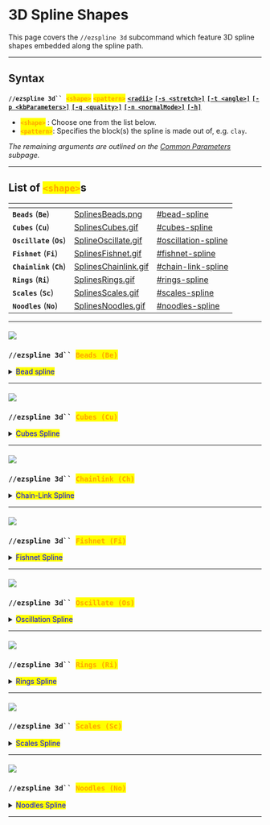 # 3D Spline Shapes

This page covers the `//ezspline 3d` subcommand which feature 3D spline shapes embedded along the spline path.

***

## Syntax

**`//ezspline 3d`` `**<mark style="color:orange;">**`<shape>`**</mark> <mark style="color:orange;">**`<pattern>`**</mark> [**`<radii>`**](common-parameters.md#radii) [**`[-s <stretch>]`**](common-parameters.md#stretch-s-less-than-stretchfactor-greater-than) [**`[-t <angle>]`**](common-parameters.md#twist) [**`[-p <kbParameters>]`**](common-parameters.md#kb-parameters) [**`[-q <quality>]`**](common-parameters.md#quality) [**`[-n <normalMode>]`**](common-parameters.md#normal-mode) [**`[-h]`**](common-parameters.md#help-page)

* <mark style="color:orange;">**`<shape>`**</mark> : Choose one from the list below.
* <mark style="color:orange;">**`<pattern>`**</mark>: Specifies the block(s) the spline is made out of, e.g. `clay`.

_The remaining arguments are outlined on the_ [_Common Parameters_](common-parameters.md) _subpage._

***

## List of <mark style="color:orange;">**`<shape>`**</mark>s

<table data-view="cards"><thead><tr><th></th><th data-hidden data-card-cover data-type="files"></th><th data-hidden data-card-target data-type="content-ref"></th></tr></thead><tbody><tr><td><strong><code>Beads</code></strong> (<strong><code>Be</code></strong>)</td><td><a href="../../.gitbook/assets/SplinesBeads.png">SplinesBeads.png</a></td><td><a href="3d-spline-shapes.md#bead-spline">#bead-spline</a></td></tr><tr><td><strong><code>Cubes</code></strong> (<strong><code>Cu</code></strong>)</td><td><a href="../../.gitbook/assets/SplinesCubes.gif">SplinesCubes.gif</a></td><td><a href="3d-spline-shapes.md#cubes-spline">#cubes-spline</a></td></tr><tr><td><strong><code>Oscillate</code></strong> (<strong><code>Os</code></strong>)</td><td><a href="../../.gitbook/assets/SplineOscillate.gif">SplineOscillate.gif</a></td><td><a href="3d-spline-shapes.md#oscillation-spline">#oscillation-spline</a></td></tr><tr><td><strong><code>Fishnet</code></strong> (<strong><code>Fi</code></strong>)</td><td><a href="../../.gitbook/assets/SplinesFishnet.gif">SplinesFishnet.gif</a></td><td><a href="3d-spline-shapes.md#fishnet-spline">#fishnet-spline</a></td></tr><tr><td><strong><code>Chainlink</code></strong> (<strong><code>Ch</code></strong>)</td><td><a href="../../.gitbook/assets/SplinesChainlink.gif">SplinesChainlink.gif</a></td><td><a href="3d-spline-shapes.md#chain-link-spline">#chain-link-spline</a></td></tr><tr><td><strong><code>Rings</code></strong> (<strong><code>Ri</code></strong>)</td><td><a href="../../.gitbook/assets/SplinesRings.gif">SplinesRings.gif</a></td><td><a href="3d-spline-shapes.md#rings-spline">#rings-spline</a></td></tr><tr><td><strong><code>Scales</code></strong> (<strong><code>Sc</code></strong>)</td><td><a href="../../.gitbook/assets/SplinesScales.gif">SplinesScales.gif</a></td><td><a href="3d-spline-shapes.md#scales-spline">#scales-spline</a></td></tr><tr><td><strong><code>Noodles</code></strong> (<strong><code>No</code></strong>)</td><td><a href="../../.gitbook/assets/SplinesNoodles.gif">SplinesNoodles.gif</a></td><td><a href="3d-spline-shapes.md#noodles-spline">#noodles-spline</a></td></tr></tbody></table>

***

#### ![](../../.gitbook/assets/SplinesBeads.png)

### `//ezspline 3d`` `<mark style="color:orange;">`Beads (Be)`</mark> <a href="#beads" id="beads"></a>

<details>

<summary><mark style="color:blue;">Bead spline</mark></summary>

**`//ezsp 3d Beads`** [**`<pattern>`**](3d-spline-shapes.md#syntax) [**`<radii>`**](common-parameters.md#radii) [**`[-s <stretch>]`**](common-parameters.md#stretch-s-less-than-stretchfactor-greater-than) [**`[-t <angle>]`**](common-parameters.md#twist) [**`[-p <kbParameters>]`**](common-parameters.md#kb-parameters) [**`[-q <quality>]`**](common-parameters.md#quality) [**`[-n <normalMode>]`**](common-parameters.md#normal-mode) [**`[-h]`**](common-parameters.md#help-page)

Generates a beads-shaped spline along the selected positions.

* _Beads shape has no parameters._

**Example:**

`//ezsp 3d`` `<mark style="color:orange;">`Beads`</mark>` ``clay 10`

<img src="../../.gitbook/assets/SplinesBeads.png" alt="" data-size="original">

_This shape can also be achieved with the_ [_Rings_](3d-spline-shapes.md#ezspline-3d-rings) _shape using the following set of parameters: `Rings(E:0,T:1,G:0,M:2,N:2)`_

</details>

***

#### ![](../../.gitbook/assets/SplinesCubes.gif)

### `//ezspline 3d`` `<mark style="color:orange;">`Cubes (Cu)`</mark> <a href="#cubes" id="cubes"></a>

<details>

<summary><mark style="color:blue;">Cubes Spline</mark></summary>

**`//ezsp 3d Cubes([`**<mark style="color:orange;">**`Gap:<value>`**</mark>**`])`** [**`<pattern>`**](3d-spline-shapes.md#syntax) [**`<radii>`**](common-parameters.md#radii) [**`[-s <stretch>]`**](common-parameters.md#stretch-s-less-than-stretchfactor-greater-than) [**`[-t <angle>]`**](common-parameters.md#twist) [**`[-p <kbParameters>]`**](common-parameters.md#kb-parameters) [**`[-q <quality>]`**](common-parameters.md#quality) [**`[-n <normalMode>]`**](common-parameters.md#normal-mode) [**`[-h]`**](common-parameters.md#help-page)

Generates a chainlink-shaped spline along the selected positions.

* **`[`**<mark style="color:orange;">**`Gap:<value>`**</mark>**`]`** (<mark style="color:orange;">**`G`**</mark>) (Default: 0.5):
  * Sets the gap between cubes

(<mark style="color:blue;">**`!`**</mark>) We provide an interactive 3D plot to play around with all parameters: [https://www.desmos.com/3d/xbmia9wiwo](https://www.desmos.com/3d/xbmia9wiwo)



**Examples:**

`//ezsp 3d`` `<mark style="color:orange;">`Cubes`</mark>` ``clay 7`

Default gap is 0.5

<img src="../../.gitbook/assets/SplinesCubes_example1.png" alt="" data-size="original">

`//ezsp 3d`` `<mark style="color:orange;">`Cubes(Gap:0.0)`</mark>` ``clay 7`

<img src="../../.gitbook/assets/SplinesCubes_example2.png" alt="" data-size="original">

`//ezsp 3d`` `<mark style="color:orange;">`Cubes(Gap:1.0)`</mark>` ``clay 7`

<img src="../../.gitbook/assets/SplinesCubes_example3.png" alt="" data-size="original">

`//ezsp 3d`` `<mark style="color:orange;">`Cu(G:2.0)`</mark>` ``clay 7`

<img src="../../.gitbook/assets/SplinesCubes_example4.png" alt="" data-size="original">

</details>

***

#### ![](../../.gitbook/assets/SplinesChainlink.gif)

### `//ezspline 3d`` `<mark style="color:orange;">`Chainlink (Ch)`</mark> <a href="#chainlink" id="chainlink"></a>

<details>

<summary><mark style="color:blue;">Chain-Link Spline</mark></summary>

**`//ezsp 3d Chainlink([`**<mark style="color:orange;">**`Extrusion:<value>`**</mark>**`],[`**<mark style="color:orange;">**`Thickness:<value>`**</mark>**`],[`**<mark style="color:orange;">**`Gap:<value>`**</mark>**`],[`**<mark style="color:orange;">**`MajorExponent:<value>`**</mark>**`],[`**<mark style="color:orange;">**`MinorExponent:<value>`**</mark>**`],[`**<mark style="color:orange;">**`Place:<value>`**</mark>**`])`** [**`<pattern>`**](3d-spline-shapes.md#syntax) [**`<radii>`**](common-parameters.md#radii) [**`[-s <stretch>]`**](common-parameters.md#stretch-s-less-than-stretchfactor-greater-than) [**`[-t <angle>]`**](common-parameters.md#twist) [**`[-p <kbParameters>]`**](common-parameters.md#kb-parameters) [**`[-q <quality>]`**](common-parameters.md#quality) [**`[-n <normalMode>]`**](common-parameters.md#normal-mode) [**`[-h]`**](common-parameters.md#help-page)

Generates a highly customisable chainlink-shaped spline along the selected positions.

* **`[`**<mark style="color:orange;">**`Extrusion:<value>`**</mark>**`]`** (<mark style="color:orange;">**`E`**</mark>) (Default: 0.2):
  * The amount to length to add for each individual link along the chain.
* **`[`**<mark style="color:orange;">**`Thickness:<value>`**</mark>**`]`** (<mark style="color:orange;">**`T`**</mark>) (Default: 1.0):
  * The inner/minor radius of each link.
* **`[`**<mark style="color:orange;">**`Gap:<value>`**</mark>**`]`** (<mark style="color:orange;">**`G`**</mark>) (Default: 0.0):
  * Amount to offset each link by, adjusting the overlap of the links in the chain.
* **`[`**<mark style="color:orange;">**`MajorExponent:<value>`**</mark>**`]`** (<mark style="color:orange;">**`M`**</mark>) (Default: 3.0):
  * The exponent defining the outer shape of an individual chain link.
* **`[`**<mark style="color:orange;">**`MinorExponent:<value>`**</mark>**`]`** (<mark style="color:orange;">**`N`**</mark>) (Default: 3.0):
  * The exponent defining the shape of the cross-section of an individual chain link.
* **`[`**<mark style="color:orange;">**`Place:<value>`**</mark>**`]`** (<mark style="color:orange;">**`P`**</mark>) (Default: "BOTH"):
  * Choose between "FIRST", "SECOND", or "BOTH" to place only half of the chain links or both.

(<mark style="color:red;">**`!`**</mark>) We provide an interactive 3D plot to play around with all parameters (it's very neat): [https://www.desmos.com/3d/yvrsv605mf](https://www.desmos.com/3d/yvrsv605mf)



**Examples:**

`//ezsp 3d`` `<mark style="color:orange;">`Chainlink`</mark>` ``clay 10`

<img src="../../.gitbook/assets/SplinesChainlink_example1.png" alt="" data-size="original">

`//ezsp 3d`` `<mark style="color:orange;">`Chainlink(M:99,N:99,Extrusion:0.6)`</mark>` ``clay 10`

* `M:99` is responsible for making the chains appear rectangular (instead of elliptical).
* `N:99` is responsible for making the square chain link's cross-section square-shaped.

<img src="../../.gitbook/assets/SplinesChainlink_example2.png" alt="" data-size="original">

`//ezsp 3d`` `<mark style="color:orange;">`Chainlink(M:1,N:1,E:0.7,G:-0.2,T:1.2)`</mark>` ``clay 11`

<img src="../../.gitbook/assets/SplinesChainlink_example3.png" alt="" data-size="original">

`//ezsp 3d`` `<mark style="color:orange;">`Chainlink(M:2,N:2,E:0,G:1)`</mark>` ``clay 11`

<img src="../../.gitbook/assets/SplinesChainlink_example4.png" alt="" data-size="original">

`//ezspline 3d`` `<mark style="color:orange;">`Chainlink(P:FIRST)`</mark> <mark style="color:red;">`red_terracotta`</mark>` ``10`

`//ezspline 3d`` `<mark style="color:orange;">`Chainlink(P:SECOND)`</mark> <mark style="color:blue;">`blue_wool`</mark>` ``10`

<img src="../../.gitbook/assets/SplinesChainlink_example5.png" alt="" data-size="original">

</details>

***

#### ![](../../.gitbook/assets/SplinesFishnet.gif)

### `//ezspline 3d`` `<mark style="color:orange;">`Fishnet (Fi)`</mark> <a href="#fishnet" id="fishnet"></a>

<details>

<summary><mark style="color:blue;">Fishnet Spline</mark></summary>

**`//ezsp 3d Fishnet([`**<mark style="color:orange;">**`Spacing:<value>`**</mark>**`],[`**<mark style="color:orange;">**`Depth:<value>`**</mark>**`],[`**<mark style="color:orange;">**`Width:<value>`**</mark>**`])`** [**`<pattern>`**](3d-spline-shapes.md#syntax) [**`<radii>`**](common-parameters.md#radii) [**`[-s <stretch>]`**](common-parameters.md#stretch-s-less-than-stretchfactor-greater-than) [**`[-t <angle>]`**](common-parameters.md#twist) [**`[-p <kbParameters>]`**](common-parameters.md#kb-parameters) [**`[-q <quality>]`**](common-parameters.md#quality) [**`[-n <normalMode>]`**](common-parameters.md#normal-mode) [**`[-h]`**](common-parameters.md#help-page)

Generates a fishnet-shaped spline along the selected positions.

* **`[`**<mark style="color:orange;">**`Spacing:<value>`**</mark>**`]`** (<mark style="color:orange;">**`S`**</mark>) (Default: 1.0):
  * The distance between the strings of the net.
* **`[`**<mark style="color:orange;">**`Depth:<value>`**</mark>**`]`** (<mark style="color:orange;">**`D`**</mark>) (Default: 0.2):
  * The depth of each string within the net. How much it protrudes towards the center of the spline.
* **`[`**<mark style="color:orange;">**`Width:<value>`**</mark>**`]`** (<mark style="color:orange;">**`W`**</mark>) (Default: 0.2):
  * The width of each string.

(<mark style="color:blue;">**`!`**</mark>) We provide an interactive 3D plot to play around with all parameters (it's very neat): [https://www.desmos.com/3d/eww8fzzyuj](https://www.desmos.com/3d/eww8fzzyuj)



**Examples:**

`//ezspline 3d`` `<mark style="color:orange;">`Fishnet`</mark>` ``clay 10`

<img src="../../.gitbook/assets/SplinesFishnet_example1.png" alt="" data-size="original">

`//ezsp 3d`` `<mark style="color:orange;">`Fishnet(Spacing:2.0)`</mark>` ``clay 10`

<img src="../../.gitbook/assets/SplinesFishnet_example2.png" alt="" data-size="original">

`//ezsp 3d`` `<mark style="color:orange;">`Fishnet(S:2.0,Depth:1.0,Width:0.3)`</mark>` ``clay 10`

<img src="../../.gitbook/assets/SplinesFishnet_example3.png" alt="" data-size="original">

`//ezsp 3d`` `<mark style="color:orange;">`Fi(S:2.0,D:0.5,W:0.5)`</mark>` ``clay 10`

<img src="../../.gitbook/assets/SplinesFishnet_example4.png" alt="" data-size="original">

</details>

***

#### ![](../../.gitbook/assets/SplineOscillate.gif)

### `//ezspline 3d`` `<mark style="color:orange;">`Oscillate (Os)`</mark> <a href="#oscillate" id="oscillate"></a>

<details>

<summary><mark style="color:blue;">Oscillation Spline</mark></summary>

**`//ezsp 3d Oscillate([`**<mark style="color:orange;">**`Depth:<value>`**</mark>**`],[`**<mark style="color:orange;">**`Interval:<value>`**</mark>**`])`** [**`<pattern>`**](3d-spline-shapes.md#syntax) [**`<radii>`**](common-parameters.md#radii)[**`[-s <stretch>]`**](common-parameters.md#stretch-s-less-than-stretchfactor-greater-than) [**`[-t <angle>]`**](common-parameters.md#twist) [**`[-p <kbParameters>]`**](common-parameters.md#kb-parameters) [**`[-q <quality>]`**](common-parameters.md#quality) [**`[-n <normalMode>]`**](common-parameters.md#normal-mode) [**`[-h]`**](common-parameters.md#help-page)

Generates a spline with an oscillating thickness along the selected positions.

* **`[`**<mark style="color:orange;">**`Depth:<value>`**</mark>**`]`** (<mark style="color:orange;">**`D`**</mark>) (Default: 0.2):
  * Specifies how many blocks deep the ridges cut into the surface of the spline.
* **`[`**<mark style="color:orange;">**`Interval:<value>`**</mark>**`]`** (<mark style="color:orange;">**`I`**</mark>) (Default: 0.5):
  * Specifies the distance between each ridge.

(<mark style="color:blue;">**`!`**</mark>) We provide an interactive 3D plot to play around with all parameters: [https://www.desmos.com/3d/xilpdwcnom](https://www.desmos.com/3d/xilpdwcnom)



Examples:

`//ezspline 3d`` `<mark style="color:orange;">`Oscillate`</mark>` ``clay 10`

Uses default values <mark style="color:orange;">`Depth:0.2`</mark> and <mark style="color:orange;">`Interval:0.5`</mark>

<img src="../../.gitbook/assets/SplinesOscillate_example1.png" alt="" data-size="original">

`//ezsp 3d`` `<mark style="color:orange;">`Oscillate(Depth:0.6)`</mark>` ``clay 10`

<img src="../../.gitbook/assets/SplinesOscillate_example2.png" alt="" data-size="original">

`//ezsp 3d`` `<mark style="color:orange;">`Oscillate(Depth:0.6,Interval:1.5)`</mark>` ``clay 10`

<img src="../../.gitbook/assets/SplinesOscillate_example3.png" alt="" data-size="original">

`//ezsp 3d`` `<mark style="color:orange;">`Oscillate(Depth:0.2,Interval:1.5)`</mark>` ``clay 10`

Can be abbreviated to <mark style="color:orange;">`Os(D:0.2,I:1.5)`</mark>

<img src="../../.gitbook/assets/SplinesOscillate_example4.png" alt="" data-size="original">

</details>

***

#### ![](../../.gitbook/assets/SplinesRings.gif)

### `//ezspline 3d`` `<mark style="color:orange;">`Rings (Ri)`</mark> <a href="#rings" id="rings"></a>

<details>

<summary><mark style="color:blue;">Rings Spline</mark></summary>

**`//ezsp Rings([`**<mark style="color:orange;">**`Extrusion:<value>`**</mark>**`],[`**<mark style="color:orange;">**`Thickness:<value>`**</mark>**`],[`**<mark style="color:orange;">**`Gap:<value>`**</mark>**`],[`**<mark style="color:orange;">**`MajorExponent:<value>`**</mark>**`],[`**<mark style="color:orange;">**`MinorExponent:<value>`**</mark>**`])`** [**`<pattern>`**](3d-spline-shapes.md#syntax) [**`<radii>`**](common-parameters.md#radii)[**`[-s <stretch>]`**](common-parameters.md#stretch-s-less-than-stretchfactor-greater-than) [**`[-t <angle>]`**](common-parameters.md#twist) [**`[-p <kbParameters>]`**](common-parameters.md#kb-parameters) [**`[-q <quality>]`**](common-parameters.md#quality) [**`[-n <normalMode>]`**](common-parameters.md#normal-mode) [**`[-h]`**](common-parameters.md#help-page)

Generates a highly customisable spline of repeating rings/cubes/spheres along the spline path.

* **`[`**<mark style="color:orange;">**`Extrusion:<value>`**</mark>**`]`** (<mark style="color:orange;">**`E`**</mark>) (Default: 0.2):
  * The amount to length to add for each individual link along the chain.
* **`[`**<mark style="color:orange;">**`Thickness:<value>`**</mark>**`]`** (<mark style="color:orange;">**`T`**</mark>) (Default: 0.15):
  * Thickness of each ring. Smaller values lead to a larger hole in the middle. 1.0 results in a (super-)sphere.
* **`[`**<mark style="color:orange;">**`Gap:<value>`**</mark>**`]`** (<mark style="color:orange;">**`G`**</mark>) (Default: 0.0):
  * Relative gap size between each torus. 0 means there is no gap, all toruses come right after another. 1 means the distance is exactly the size of one torus. Negative values result in overlapping.
* **`[`**<mark style="color:orange;">**`MajorExponent:<value>`**</mark>**`]`** (<mark style="color:orange;">**`M`**</mark>) (Default: 2.0):
  * The exponent defining the outer shape of an individual torus.
* **`[`**<mark style="color:orange;">**`MinorExponent:<value>`**</mark>**`]`** (<mark style="color:orange;">**`N`**</mark>) (Default: 2.0):
  * The exponent defining the shape of the cross-section of an individual torus.

(<mark style="color:red;">**`!`**</mark>) We provide an interactive 3D plot to play around with all parameters (it's very neat): [https://www.desmos.com/3d/eukcghnohc](https://www.desmos.com/3d/eukcghnohc)

</details>

***

#### ![](../../.gitbook/assets/SplinesScales.gif)

### `//ezspline 3d`` `<mark style="color:orange;">`Scales (Sc)`</mark> <a href="#scales" id="scales"></a>

<details>

<summary><mark style="color:blue;">Scales Spline</mark></summary>

**`//ezsp Scales([`**<mark style="color:orange;">**`Scale:<value>`**</mark>**`],[`**<mark style="color:orange;">**`HorizontalOffset:<value>`**</mark>**`],[`**<mark style="color:orange;">**`VerticalOffset:<value>`**</mark>**`],[`**<mark style="color:orange;">**`MajorExponent:<value>`**</mark>**`],[`**<mark style="color:orange;">**`MinorExponent:<value>`**</mark>**`],[`**<mark style="color:orange;">**`Angle:<value>`**</mark>**`],[`**<mark style="color:orange;">**`DepthMultiplier:<value>`**</mark>**`])`** [**`<pattern>`**](3d-spline-shapes.md#syntax) [**`<radii>`**](common-parameters.md#radii)[**`[-s <stretch>]`**](common-parameters.md#stretch-s-less-than-stretchfactor-greater-than) [**`[-t <angle>]`**](common-parameters.md#twist) [**`[-p <kbParameters>]`**](common-parameters.md#kb-parameters) [**`[-q <quality>]`**](common-parameters.md#quality) [**`[-n <normalMode>]`**](common-parameters.md#normal-mode) [**`[-h]`**](common-parameters.md#help-page)

Generates a highly customisable spline with a scales-like three-dimensional texture on it.

* <mark style="color:orange;">**`Columns`**</mark>**&#x20;(**<mark style="color:orange;">**`C`**</mark>**).** (Default: 8):
  * Sets how many tiles should fit per "layer".
* <mark style="color:orange;">**`HorizontalOffset`**</mark> **(**<mark style="color:orange;">**`H`**</mark>**).** Default: 1.05):
  * Determines how far apart each tile is sideways.
* <mark style="color:orange;">**`VerticalOffset`**</mark> **(**<mark style="color:orange;">**`V`**</mark>**).** (Default: 1.2):
  * Determines how far apart each tile is along the spline path direction.
* <mark style="color:orange;">**`MajorExponent`**</mark> **(**<mark style="color:orange;">**`M`**</mark>**).** (Default: 1.4):
  * The exponent defining the shape of the tile.
* <mark style="color:orange;">**`MinorExponent`**</mark> **(**<mark style="color:orange;">**`N`**</mark>**).** (Default: 14.0):
  * The exponent defining the shape of the cross-section of each tile.
* <mark style="color:orange;">**`Angle`**</mark> **(**<mark style="color:orange;">**`A`**</mark>**).** (Default: 14.0):
  * Defines the orientation of each tile.
* <mark style="color:orange;">**`DepthMultiplier`**</mark> **(**<mark style="color:orange;">**`D`**</mark>**).** (Default: 1.0):
  * Adjusts how deep the ridges between the tiles go.
  * Values larger than 1 carve out blocks.
  * Value less than 1 fill with more blocks.

(<mark style="color:red;">**`!`**</mark>) We provide an interactive 3D plot to play around with all parameters (it's very neat): [https://www.desmos.com/3d/ymmixtkdgf](https://www.desmos.com/3d/ymmixtkdgf)

Example:

`//ezsp 3d`` `<mark style="color:orange;">`Sc(c:8,d:1.2)`</mark>` ``clay 22,9`

<mark style="color:blue;">`//ezt ambient clay ##EnchantedBright`</mark>

<img src="../../.gitbook/assets/SplinesScales_example1.png" alt="" data-size="original">

</details>

***

#### ![](../../.gitbook/assets/SplinesNoodles.gif)

### `//ezspline 3d`` `<mark style="color:orange;">`Noodles (No)`</mark> <a href="#noodles" id="noodles"></a>

<details>

<summary><mark style="color:blue;">Noodles Spline</mark></summary>

**`//ezsp Noodles([`**<mark style="color:orange;">**`Amount:<value>`**</mark>**`],[`**<mark style="color:orange;">**`Density:<value>`**</mark>**`],[`**<mark style="color:orange;">**`Frequency:<value>`**</mark>**`],[`**<mark style="color:orange;">**`Tangle:<value>`**</mark>**`],[`**<mark style="color:orange;">**`Width:<value>`**</mark>**`],[`**<mark style="color:orange;">**`Seed:<value>`**</mark>**`])`** [**`<pattern>`**](3d-spline-shapes.md#syntax) [**`<radii>`**](common-parameters.md#radii)[**`[-s <stretch>]`**](common-parameters.md#stretch-s-less-than-stretchfactor-greater-than) [**`[-t <angle>]`**](common-parameters.md#twist) [**`[-p <kbParameters>]`**](common-parameters.md#kb-parameters) [**`[-q <quality>]`**](common-parameters.md#quality) [**`[-n <normalMode>]`**](common-parameters.md#normal-mode) [**`[-h]`**](common-parameters.md#help-page)

Experimental spline which generates a set of twisted, intertwining, non-intersecting sub-splines.

* **`[`**<mark style="color:orange;">**`Amount:<value>`**</mark>**`]`** (<mark style="color:orange;">**`A`**</mark>) (Default: 12):
  * The number of intertwining lines.
* **`[`**<mark style="color:orange;">**`Tangle:<value>`**</mark>**`]`** (<mark style="color:orange;">**`T`**</mark>) (Default: 3.0):
  * Determines how much the noodles intertwine and move around. Low values result in fully straight noodles. High values result in more chaotic paths.
  * ![](../../.gitbook/assets/SplinesNoodlesTangle.gif)
* **`[`**<mark style="color:orange;">**`Density:<value>`**</mark>**`]`** (<mark style="color:orange;">**`D`**</mark>) (Default: 70%):
  * Indirectly determines the width of the noodles by specifying how much the cross-section should be filled with material vs just air. 100% makes the noodles as thick as they can be so that the given amount of noodles can still fit into the spline radius. Thus, large values do not leave the noodles much space to move which gives rise to glitchy paths. Small values leave large air gaps between the noodles.
  * Example: Cross section of the spline at 100%
  * ![](../../.gitbook/assets/SplinesNoodleSplineDensity_example2.png)
  * Example Cross section of the spline at 50% (same number of noodles)
  * ![](../../.gitbook/assets/SplinesNoodleSplineDensity_example1.png)
  * The smaller the density the smaller the individual radius of the noodles. Difference to the width parameter: The determined radius is the one used for collision detection. The width parameter has no influence on the collision between noodles.
  * ![](../../.gitbook/assets/SplinesNoodlesDensity.gif)
* **`[`**<mark style="color:orange;">**`Width:<value>`**</mark>**`]`** (<mark style="color:orange;">**`W`**</mark>) (Default: 0.8):
  * Relative width multiplier for all noodles independent of the noodle collision detection. Noodle collisions are calculated at width 1.0. This parameter defines the width at which the noodles are rendered/placed. This means values larger than one result in overlapping noodles, clipping into each other, meanwhile, values smaller than one ensure an air gap between all noodles.
  * ![](../../.gitbook/assets/SplinesNoodlesWidth.gif)
* **`[`**<mark style="color:orange;">**`Frequency:<value>`**</mark>**`]`** (<mark style="color:orange;">**`F`**</mark>) (Default: 0.5):
  * Sets the frequency value of the underlying noise responsible for the random perturbations. Higher values result in jittering.
* **`[`**<mark style="color:orange;">**`Seed:<value>`**</mark>**`]`** (<mark style="color:orange;">**`S`**</mark>) (Default: -1 (random)):
  * Sets the seed of the underlying noise responsible for the random perturbations.

</details>

***
